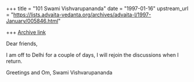 +++
title = "101 Swami Vishvarupananda"
date = "1997-01-16"
upstream_url = "https://lists.advaita-vedanta.org/archives/advaita-l/1997-January/005846.html"

+++
[Archive link](https://lists.advaita-vedanta.org/archives/advaita-l/1997-January/005846.html)

Dear friends,

I am off to Delhi for a couple of days, I will rejoin the discussions when
I return.

Greetings and Om,
Swami Vishvarupananda

